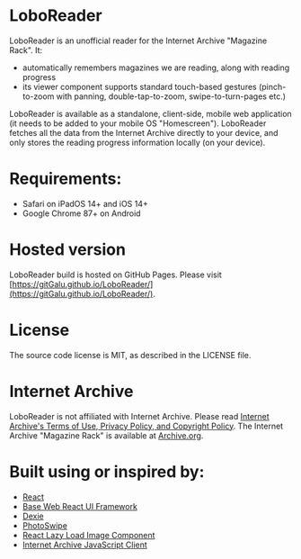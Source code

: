 # LoboReader
LoboReader is an unofficial reader for the Internet Archive "Magazine Rack". It:
* automatically remembers magazines we are reading, along with reading progress
* its viewer component supports standard touch-based gestures (pinch-to-zoom with panning, double-tap-to-zoom, swipe-to-turn-pages etc.)

LoboReader is available as a standalone, client-side, mobile web application (it needs to be added to your mobile OS "Homescreen"). LoboReader fetches all the data from the Internet Archive directly to your device, and only stores the reading progress information locally (on your device).

# Requirements:
* Safari on iPadOS 14+ and iOS 14+
* Google Chrome 87+ on Android

# Hosted version
LoboReader build is hosted on GitHub Pages.
Please visit [https://gitGalu.github.io/LoboReader/](https://gitGalu.github.io/LoboReader/).

# License
The source code license is MIT, as described in the LICENSE file.

# Internet Archive
LoboReader is not affiliated with Internet Archive.
Please read [Internet Archive's Terms of Use, Privacy Policy, and Copyright Policy](https://archive.org/about/terms.php).
The Internet Archive "Magazine Rack" is available at [Archive.org](https://archive.org/details/magazine_rack).

# Built using or inspired by:
* [React](https://github.com/facebook/react)
* [Base Web React UI Framework](https://github.com/uber/baseweb)
* [Dexie](https://github.com/dfahlander/Dexie.js/)
* [PhotoSwipe](https://photoswipe.com)
* [React Lazy Load Image Component](https://github.com/Aljullu/react-lazy-load-image-component)
* [Internet Archive JavaScript Client](https://github.com/rchrd2/iajs)

